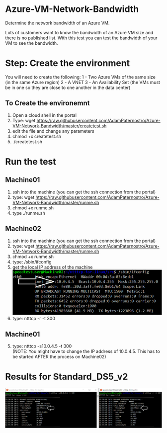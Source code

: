 # Azure-VM-Network-Bandwidth
Determine the network bandwidth of an Azure VM.

Lots of customers want to know the bandwidth of an Azure VM size and there is no published list.  With this test you can test the bandwidth of your VM to see the bandwidth.

# Step: Create the environment
You will need to create the following:
1 - Two Azure VMs of the same size (in the same Azure region)
2 - A VNET
3 - An Availability Set (the VMs must be in one so they are close to one another in the data center)

## To Create the environemnt
1. Open a cloud shell in the portal
2. Type: wget https://raw.githubusercontent.com/AdamPaternostro/Azure-VM-Network-Bandwidth/master/createtest.sh
3. edit the file and change any parameters
3. chmod +x createtest.sh
4. ./createtest.sh

# Run the test

## Machine01
1. ssh into the machine (you can get the ssh connection from the portal)
2. type: wget https://raw.githubusercontent.com/AdamPaternostro/Azure-VM-Network-Bandwidth/master/runme.sh
3. chmod +x runme.sh
4. type ./runme.sh

## Machine02
1. ssh into the machine (you can get the ssh connection from the portal)
2. type: wget https://raw.githubusercontent.com/AdamPaternostro/Azure-VM-Network-Bandwidth/master/runme.sh
3. chmod +x runme.sh
4. type: /sbin/ifconfig
5. get the local IP address of the machine
![alt tag](https://raw.githubusercontent.com/AdamPaternostro/Azure-VM-Network-Bandwidth/master/images/GetIPAddress.png)
6. type: ntttcp -r -t 300  

## Machine01
5. type: ntttcp -s10.0.4.5 -t 300  
(NOTE: You might have to change the IP address of 10.0.4.5.  This has to be started AFTER the process on Machine02)


# Results for Standard_DS5_v2
![alt tag](https://raw.githubusercontent.com/AdamPaternostro/Azure-VM-Network-Bandwidth/master/images/SpeedResults.png)
